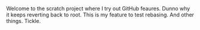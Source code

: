 Welcome to the scratch project where I try out GitHub feaures.
Dunno why it keeps reverting back to root.
This is my feature to test rebasing.
And other things.
Tickle. 

